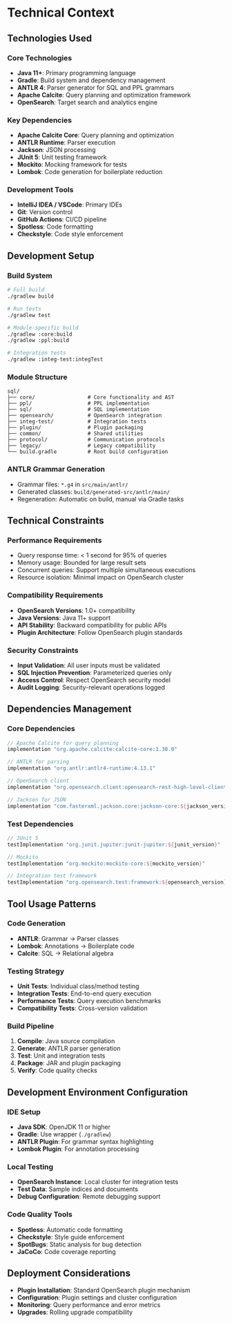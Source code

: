 # Technical Context

## Technologies Used

### Core Technologies
- **Java 11+**: Primary programming language
- **Gradle**: Build system and dependency management
- **ANTLR 4**: Parser generator for SQL and PPL grammars
- **Apache Calcite**: Query planning and optimization framework
- **OpenSearch**: Target search and analytics engine

### Key Dependencies
- **Apache Calcite Core**: Query planning and optimization
- **ANTLR Runtime**: Parser execution
- **Jackson**: JSON processing
- **JUnit 5**: Unit testing framework
- **Mockito**: Mocking framework for tests
- **Lombok**: Code generation for boilerplate reduction

### Development Tools
- **IntelliJ IDEA / VSCode**: Primary IDEs
- **Git**: Version control
- **GitHub Actions**: CI/CD pipeline
- **Spotless**: Code formatting
- **Checkstyle**: Code style enforcement

## Development Setup

### Build System
```bash
# Full build
./gradlew build

# Run tests
./gradlew test

# Module-specific build
./gradlew :core:build
./gradlew :ppl:build

# Integration tests
./gradlew :integ-test:integTest
```

### Module Structure
```
sql/
├── core/                 # Core functionality and AST
├── ppl/                  # PPL implementation
├── sql/                  # SQL implementation  
├── opensearch/           # OpenSearch integration
├── integ-test/           # Integration tests
├── plugin/               # Plugin packaging
├── common/               # Shared utilities
├── protocol/             # Communication protocols
├── legacy/               # Legacy compatibility
└── build.gradle          # Root build configuration
```

### ANTLR Grammar Generation
- Grammar files: `*.g4` in `src/main/antlr/`
- Generated classes: `build/generated-src/antlr/main/`
- Regeneration: Automatic on build, manual via Gradle tasks

## Technical Constraints

### Performance Requirements
- Query response time: < 1 second for 95% of queries
- Memory usage: Bounded for large result sets
- Concurrent queries: Support multiple simultaneous executions
- Resource isolation: Minimal impact on OpenSearch cluster

### Compatibility Requirements
- **OpenSearch Versions**: 1.0+ compatibility
- **Java Versions**: Java 11+ support
- **API Stability**: Backward compatibility for public APIs
- **Plugin Architecture**: Follow OpenSearch plugin standards

### Security Constraints
- **Input Validation**: All user inputs must be validated
- **SQL Injection Prevention**: Parameterized queries only
- **Access Control**: Respect OpenSearch security model
- **Audit Logging**: Security-relevant operations logged

## Dependencies Management

### Core Dependencies
```gradle
// Apache Calcite for query planning
implementation "org.apache.calcite:calcite-core:1.38.0"

// ANTLR for parsing
implementation "org.antlr:antlr4-runtime:4.13.1"

// OpenSearch client
implementation "org.opensearch.client:opensearch-rest-high-level-client:${opensearch_version}"

// Jackson for JSON
implementation "com.fasterxml.jackson.core:jackson-core:${jackson_version}"
```

### Test Dependencies
```gradle
// JUnit 5
testImplementation "org.junit.jupiter:junit-jupiter:${junit_version}"

// Mockito
testImplementation "org.mockito:mockito-core:${mockito_version}"

// Integration test framework
testImplementation "org.opensearch.test:framework:${opensearch_version}"
```

## Tool Usage Patterns

### Code Generation
- **ANTLR**: Grammar → Parser classes
- **Lombok**: Annotations → Boilerplate code
- **Calcite**: SQL → Relational algebra

### Testing Strategy
- **Unit Tests**: Individual class/method testing
- **Integration Tests**: End-to-end query execution
- **Performance Tests**: Query execution benchmarks
- **Compatibility Tests**: Cross-version validation

### Build Pipeline
1. **Compile**: Java source compilation
2. **Generate**: ANTLR parser generation
3. **Test**: Unit and integration tests
4. **Package**: JAR and plugin packaging
5. **Verify**: Code quality checks

## Development Environment Configuration

### IDE Setup
- **Java SDK**: OpenJDK 11 or higher
- **Gradle**: Use wrapper (`./gradlew`)
- **ANTLR Plugin**: For grammar syntax highlighting
- **Lombok Plugin**: For annotation processing

### Local Testing
- **OpenSearch Instance**: Local cluster for integration tests
- **Test Data**: Sample indices and documents
- **Debug Configuration**: Remote debugging support

### Code Quality Tools
- **Spotless**: Automatic code formatting
- **Checkstyle**: Style guide enforcement  
- **SpotBugs**: Static analysis for bug detection
- **JaCoCo**: Code coverage reporting

## Deployment Considerations
- **Plugin Installation**: Standard OpenSearch plugin mechanism
- **Configuration**: Plugin settings and cluster configuration
- **Monitoring**: Query performance and error metrics
- **Upgrades**: Rolling upgrade compatibility
